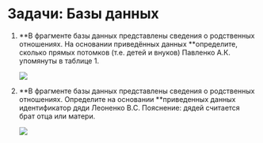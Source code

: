 # Задачи: Базы данных

1. **В фрагменте базы данных представлены сведения о родственных отношениях. На основании приведённых данных **определите, сколько прямых потомков \(т.е. детей и внуков\) Павленко А.К. упомянуты в таблице 1.

   ![](http://kpolyakov.spb.ru/cms/images/4.gif)

2. **В фрагменте базы данных представлены сведения о родственных отношениях. Определите на основании **приведенных данных идентификатор дяди Леоненко В.С. Пояснение: дядей считается брат отца или матери.

   ![](http://kpolyakov.spb.ru/cms/images/93.gif)



